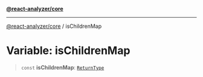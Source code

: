 [**@react-analyzer/core**](../README.md)

***

[@react-analyzer/core](../README.md) / isChildrenMap

# Variable: isChildrenMap

> `const` **isChildrenMap**: [`ReturnType`](../@react-analyzer/namespaces/isReactAPI/type-aliases/ReturnType.md)
